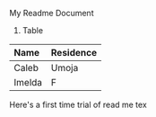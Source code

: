 My Readme Document

1. Table

|Name|Residence|
|:--| :--|
|Caleb|Umoja|
|Imelda|F|

Here's  a first time trial of read me tex

  
